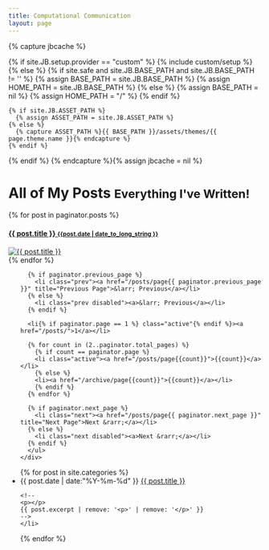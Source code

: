 ```yaml
---
title: Computational Communication
layout: page
---
```

{% capture jbcache %}
  <!--
  - Dynamically set liquid variables for working with URLs/paths
  -->
  {% if site.JB.setup.provider == "custom" %}
    {% include custom/setup %}
  {% else %}
    {% if site.safe and site.JB.BASE_PATH and site.JB.BASE_PATH != '' %}
      {% assign BASE_PATH = site.JB.BASE_PATH %}
      {% assign HOME_PATH = site.JB.BASE_PATH %}
    {% else %}
      {% assign BASE_PATH = nil %}
      {% assign HOME_PATH = "/" %}
    {% endif %}

    {% if site.JB.ASSET_PATH %}
      {% assign ASSET_PATH = site.JB.ASSET_PATH %}
    {% else %}
      {% capture ASSET_PATH %}{{ BASE_PATH }}/assets/themes/{{ page.theme.name }}{% endcapture %}
    {% endif %}  
  {% endif %}
{% endcapture %}{% assign jbcache = nil %}


<div class="page-header">
  <h1>All of My Posts <small>Everything I've Written!</small></h1>
</div>


<div class="row-fluid post-pagination">
  
{% for post in paginator.posts %}
  <div class="span6">
    <a href="{{ post.url }}">
      <h4>{{ post.title }}  <small>{{post.date | date_to_long_string }}</small></h4>
      <img src="{{ post.image }}" alt="{{ post.title }}" >
    </a>
  </div>
{% endfor %}


  <div class="span12">
    <div class="pagination">
      <ul>
      
      {% if paginator.previous_page %}
        <li class="prev"><a href="/posts/page{{ paginator.previous_page }}" title="Previous Page">&larr; Previous</a></li>
      {% else %}
        <li class="prev disabled"><a>&larr; Previous</a></li>
      {% endif %}
      
      <li{% if paginator.page == 1 %} class="active"{% endif %}><a href="/posts/">1</a></li>
      
      {% for count in (2..paginator.total_pages) %}
        {% if count == paginator.page %}
        <li class="active"><a href="/posts/page{{count}}">{{count}}</a></li>
        {% else %}
        <li><a href="/archive/page{{count}}">{{count}}</a></li>
        {% endif %}
      {% endfor %}
      
      {% if paginator.next_page %}
        <li class="next"><a href="/posts/page{{ paginator.next_page }}" title="Next Page">Next &rarr;</a></li>
      {% else %}
        <li class="next disabled"><a>Next &rarr;</a></li>
      {% endif %}
      </ul>
    </div>
  </div>
</div>

<ul class="listing">
{% for post in site.categories %}
    <li class="listing-item">
    <time datetime="{{ post.date | date:"%Y-%m-%d" }}">{{ post.date | date:"%Y-%m-%d" }}</time>
    <a href="{{ site.url }}{{ post.url }}" title="{{ post.title }}">{{ post.title }}</a>
    
    <!-- 
    <p></p>
    {{ post.excerpt | remove: '<p>' | remove: '</p>' }} 
    -->
    </li>
{% endfor %}
</ul>
